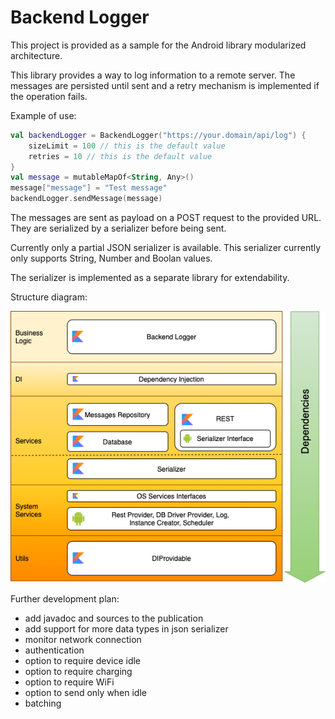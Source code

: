 # Backend Logger
This project is provided as a sample for the Android library modularized architecture.

This library provides a way to log information to a remote server. 
The messages are persisted until sent and a retry mechanism is implemented if the operation fails.

Example of use:
```kotlin
val backendLogger = BackendLogger("https://your.domain/api/log") {
    sizeLimit = 100 // this is the default value
    retries = 10 // this is the default value
}
val message = mutableMapOf<String, Any>()
message["message"] = "Test message"
backendLogger.sendMessage(message)
```
The messages are sent as payload on a POST request to the provided URL.
They are serialized by a serializer before being sent.

Currently only a partial JSON serializer is available. This serializer currently only supports String, Number and Boolan values.

The serializer is implemented as a separate library for extendability.

Structure diagram:


![Backend Logger Modules](images/backend-logger-modules.png)

Further development plan:
- add javadoc and sources to the publication
- add support for more data types in json serializer
- monitor network connection
- authentication
- option to require device idle
- option to require charging
- option to require WiFi
- option to send only when idle
- batching
